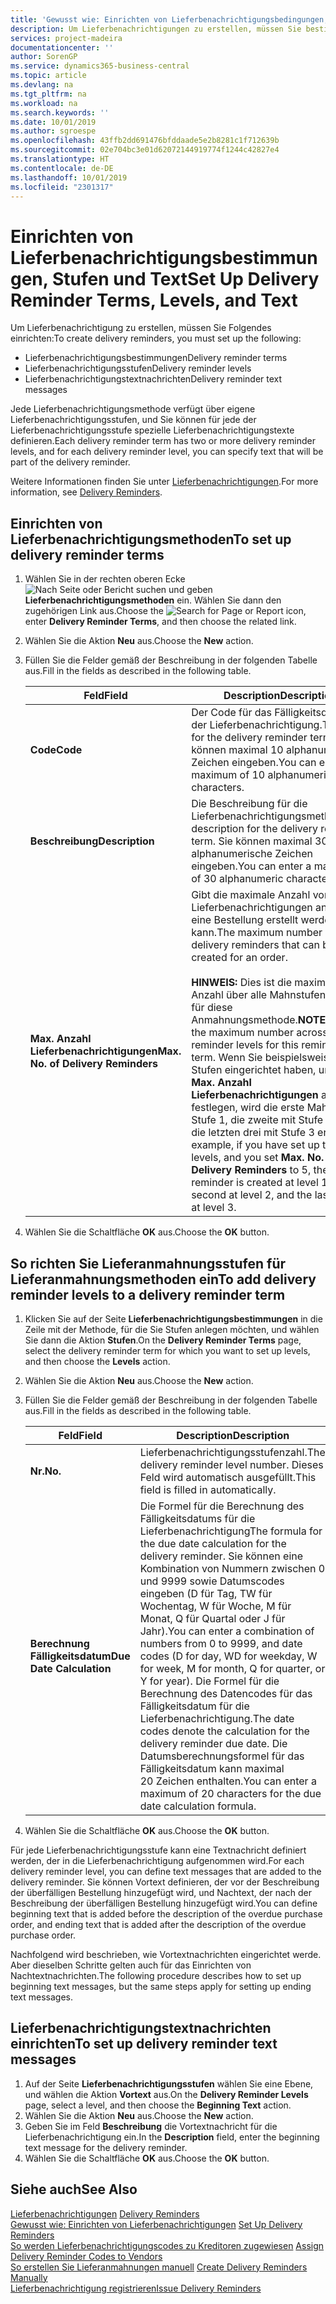```yaml
---
title: 'Gewusst wie: Einrichten von Lieferbenachrichtigungsbedingungen, -stufen und -text'
description: Um Lieferbenachrichtigungen zu erstellen, müssen Sie bestimmte Einrichtungen festlegen.
services: project-madeira
documentationcenter: ''
author: SorenGP
ms.service: dynamics365-business-central
ms.topic: article
ms.devlang: na
ms.tgt_pltfrm: na
ms.workload: na
ms.search.keywords: ''
ms.date: 10/01/2019
ms.author: sgroespe
ms.openlocfilehash: 43ffb2dd691476bfddaade5e2b8281c1f712639b
ms.sourcegitcommit: 02e704bc3e01d62072144919774f1244c42827e4
ms.translationtype: HT
ms.contentlocale: de-DE
ms.lasthandoff: 10/01/2019
ms.locfileid: "2301317"
---
```

# <a name="set-up-delivery-reminder-terms-levels-and-text"></a><span data-ttu-id="3537c-103">Einrichten von Lieferbenachrichtigungsbestimmungen, Stufen und Text</span><span class="sxs-lookup"><span data-stu-id="3537c-103">Set Up Delivery Reminder Terms, Levels, and Text</span></span>
<span data-ttu-id="3537c-104">Um Lieferbenachrichtigung zu erstellen, müssen Sie Folgendes einrichten:</span><span class="sxs-lookup"><span data-stu-id="3537c-104">To create delivery reminders, you must set up the following:</span></span>  

- <span data-ttu-id="3537c-105">Lieferbenachrichtigungsbestimmungen</span><span class="sxs-lookup"><span data-stu-id="3537c-105">Delivery reminder terms</span></span>  
- <span data-ttu-id="3537c-106">Lieferbenachrichtigungsstufen</span><span class="sxs-lookup"><span data-stu-id="3537c-106">Delivery reminder levels</span></span>  
- <span data-ttu-id="3537c-107">Lieferbenachrichtigungstextnachrichten</span><span class="sxs-lookup"><span data-stu-id="3537c-107">Delivery reminder text messages</span></span>  

<span data-ttu-id="3537c-108">Jede Lieferbenachrichtigungsmethode verfügt über eigene Lieferbenachrichtigungsstufen, und Sie können für jede der Lieferbenachrichtigungsstufe spezielle Lieferbenachrichtigungstexte definieren.</span><span class="sxs-lookup"><span data-stu-id="3537c-108">Each delivery reminder term has two or more delivery reminder levels, and for each delivery reminder level, you can specify text that will be part of the delivery reminder.</span></span>  

<span data-ttu-id="3537c-109">Weitere Informationen finden Sie unter [Lieferbenachrichtigungen](delivery-reminders.md).</span><span class="sxs-lookup"><span data-stu-id="3537c-109">For more information, see [Delivery Reminders](delivery-reminders.md).</span></span>  

## <a name="to-set-up-delivery-reminder-terms"></a><span data-ttu-id="3537c-110">Einrichten von Lieferbenachrichtigungsmethoden</span><span class="sxs-lookup"><span data-stu-id="3537c-110">To set up delivery reminder terms</span></span>  

1.  <span data-ttu-id="3537c-111">Wählen Sie in der rechten oberen Ecke ![Nach Seite oder Bericht suchen](../../media/ui-search/search_small.png "Symbol nach Seite oder Bericht suchen") und geben **Lieferbenachrichtigungsmethoden** ein. Wählen Sie dann den zugehörigen Link aus.</span><span class="sxs-lookup"><span data-stu-id="3537c-111">Choose the ![Search for Page or Report](../../media/ui-search/search_small.png "Search for Page or Report icon") icon, enter **Delivery Reminder Terms**, and then choose the related link.</span></span>  
2.  <span data-ttu-id="3537c-112">Wählen Sie die Aktion **Neu** aus.</span><span class="sxs-lookup"><span data-stu-id="3537c-112">Choose the **New** action.</span></span>  
3.  <span data-ttu-id="3537c-113">Füllen Sie die Felder gemäß der Beschreibung in der folgenden Tabelle aus.</span><span class="sxs-lookup"><span data-stu-id="3537c-113">Fill in the fields as described in the following table.</span></span>  

    |<span data-ttu-id="3537c-114">Feld</span><span class="sxs-lookup"><span data-stu-id="3537c-114">Field</span></span>|<span data-ttu-id="3537c-115">Description</span><span class="sxs-lookup"><span data-stu-id="3537c-115">Description</span></span>|  
    |---------------------------------|---------------------------------------|  
    |<span data-ttu-id="3537c-116">**Code**</span><span class="sxs-lookup"><span data-stu-id="3537c-116">**Code**</span></span>|<span data-ttu-id="3537c-117">Der Code für das Fälligkeitsdatum der Lieferbenachrichtigung.</span><span class="sxs-lookup"><span data-stu-id="3537c-117">The code for the delivery reminder term.</span></span> <span data-ttu-id="3537c-118">Sie können maximal 10 alphanumerische Zeichen eingeben.</span><span class="sxs-lookup"><span data-stu-id="3537c-118">You can enter a maximum of 10 alphanumeric characters.</span></span>|  
    |<span data-ttu-id="3537c-119">**Beschreibung**</span><span class="sxs-lookup"><span data-stu-id="3537c-119">**Description**</span></span>|<span data-ttu-id="3537c-120">Die Beschreibung für die Lieferbenachrichtigungsmethode.</span><span class="sxs-lookup"><span data-stu-id="3537c-120">The description for the delivery reminder term.</span></span> <span data-ttu-id="3537c-121">Sie können maximal 30 alphanumerische Zeichen eingeben.</span><span class="sxs-lookup"><span data-stu-id="3537c-121">You can enter a maximum of 30 alphanumeric characters.</span></span>|  
    |<span data-ttu-id="3537c-122">**Max. Anzahl Lieferbenachrichtigungen**</span><span class="sxs-lookup"><span data-stu-id="3537c-122">**Max. No. of Delivery Reminders**</span></span>|<span data-ttu-id="3537c-123">Gibt die maximale Anzahl von Lieferbenachrichtigungen an, die für eine Bestellung erstellt werden kann.</span><span class="sxs-lookup"><span data-stu-id="3537c-123">The maximum number of delivery reminders that can be created for an order.</span></span><br /><br /> <span data-ttu-id="3537c-124">**HINWEIS:** Dies ist die maximale Anzahl über alle Mahnstufen hinweg für diese Anmahnungsmethode.</span><span class="sxs-lookup"><span data-stu-id="3537c-124">**NOTE:** This is the maximum number across all reminder levels for this reminder term.</span></span> <span data-ttu-id="3537c-125">Wenn Sie beispielsweise drei Stufen eingerichtet haben, und Sie **Max. Anzahl Lieferbenachrichtigungen** auf 5 festlegen, wird die erste Mahnung mit Stufe 1, die zweite mit Stufe 2 und die letzten drei mit Stufe 3 erstellt.</span><span class="sxs-lookup"><span data-stu-id="3537c-125">For example, if you have set up three levels, and you set **Max. No. of Delivery Reminders** to 5, the first reminder is created at level 1, the second at level 2, and the last three at level 3.</span></span>|  

4.  <span data-ttu-id="3537c-126">Wählen Sie die Schaltfläche **OK** aus.</span><span class="sxs-lookup"><span data-stu-id="3537c-126">Choose the **OK** button.</span></span>  

## <a name="to-add-delivery-reminder-levels-to-a-delivery-reminder-term"></a><span data-ttu-id="3537c-127">So richten Sie Lieferanmahnungsstufen für Lieferanmahnungsmethoden ein</span><span class="sxs-lookup"><span data-stu-id="3537c-127">To add delivery reminder levels to a delivery reminder term</span></span>  

1.  <span data-ttu-id="3537c-128">Klicken Sie auf der Seite **Lieferbenachrichtigungsbestimmungen** in die Zeile mit der Methode, für die Sie Stufen anlegen möchten, und wählen Sie dann die Aktion **Stufen**.</span><span class="sxs-lookup"><span data-stu-id="3537c-128">On the **Delivery Reminder Terms** page, select the delivery reminder term for which you want to set up levels, and then choose the **Levels** action.</span></span>  
2.  <span data-ttu-id="3537c-129">Wählen Sie die Aktion **Neu** aus.</span><span class="sxs-lookup"><span data-stu-id="3537c-129">Choose the **New** action.</span></span>  
3.  <span data-ttu-id="3537c-130">Füllen Sie die Felder gemäß der Beschreibung in der folgenden Tabelle aus.</span><span class="sxs-lookup"><span data-stu-id="3537c-130">Fill in the fields as described in the following table.</span></span>  

    |<span data-ttu-id="3537c-131">Feld</span><span class="sxs-lookup"><span data-stu-id="3537c-131">Field</span></span>|<span data-ttu-id="3537c-132">Description</span><span class="sxs-lookup"><span data-stu-id="3537c-132">Description</span></span>|  
    |---------------------------------|---------------------------------------|  
    |<span data-ttu-id="3537c-133">**Nr.**</span><span class="sxs-lookup"><span data-stu-id="3537c-133">**No.**</span></span>|<span data-ttu-id="3537c-134">Lieferbenachrichtigungsstufenzahl.</span><span class="sxs-lookup"><span data-stu-id="3537c-134">The delivery reminder level number.</span></span> <span data-ttu-id="3537c-135">Dieses Feld wird automatisch ausgefüllt.</span><span class="sxs-lookup"><span data-stu-id="3537c-135">This field is filled in automatically.</span></span>|  
    |<span data-ttu-id="3537c-136">**Berechnung Fälligkeitsdatum**</span><span class="sxs-lookup"><span data-stu-id="3537c-136">**Due Date Calculation**</span></span>|<span data-ttu-id="3537c-137">Die Formel für die Berechnung des Fälligkeitsdatums für die Lieferbenachrichtigung</span><span class="sxs-lookup"><span data-stu-id="3537c-137">The formula for the due date calculation for the delivery reminder.</span></span> <span data-ttu-id="3537c-138">Sie können eine Kombination von Nummern zwischen 0 und 9999 sowie Datumscodes eingeben (D für Tag, TW für Wochentag, W für Woche, M für Monat, Q für Quartal oder J für Jahr).</span><span class="sxs-lookup"><span data-stu-id="3537c-138">You can enter a combination of numbers from 0 to 9999, and date codes (D for day, WD for weekday, W for week, M for month, Q for quarter, or Y for year).</span></span> <span data-ttu-id="3537c-139">Die Formel für die Berechnung des Datencodes für das Fälligkeitsdatum für die Lieferbenachrichtigung.</span><span class="sxs-lookup"><span data-stu-id="3537c-139">The date codes denote the calculation for the delivery reminder due date.</span></span> <span data-ttu-id="3537c-140">Die Datumsberechnungsformel für das Fälligkeitsdatum kann maximal 20 Zeichen enthalten.</span><span class="sxs-lookup"><span data-stu-id="3537c-140">You can enter a maximum of 20 characters for the due date calculation formula.</span></span>|  

4.  <span data-ttu-id="3537c-141">Wählen Sie die Schaltfläche **OK** aus.</span><span class="sxs-lookup"><span data-stu-id="3537c-141">Choose the **OK** button.</span></span>  

<span data-ttu-id="3537c-142">Für jede Lieferbenachrichtigungsstufe kann eine Textnachricht definiert werden, der in die Lieferbenachrichtigung aufgenommen wird.</span><span class="sxs-lookup"><span data-stu-id="3537c-142">For each delivery reminder level, you can define text messages that are added to the delivery reminder.</span></span> <span data-ttu-id="3537c-143">Sie können Vortext definieren, der vor der Beschreibung der überfälligen Bestellung hinzugefügt wird, und Nachtext, der nach der Beschreibung der überfälligen Bestellung hinzugefügt wird.</span><span class="sxs-lookup"><span data-stu-id="3537c-143">You can define beginning text that is added before the description of the overdue purchase order, and ending text that is added after the description of the overdue purchase order.</span></span>  

<span data-ttu-id="3537c-144">Nachfolgend wird beschrieben, wie Vortextnachrichten eingerichtet werde. Aber dieselben Schritte gelten auch für das Einrichten von Nachtextnachrichten.</span><span class="sxs-lookup"><span data-stu-id="3537c-144">The following procedure describes how to set up beginning text messages, but the same steps apply for setting up ending text messages.</span></span>  

## <a name="to-set-up-delivery-reminder-text-messages"></a><span data-ttu-id="3537c-145">Lieferbenachrichtigungstextnachrichten einrichten</span><span class="sxs-lookup"><span data-stu-id="3537c-145">To set up delivery reminder text messages</span></span>  

1.  <span data-ttu-id="3537c-146">Auf der Seite **Lieferbenachrichtigungsstufen** wählen Sie eine Ebene, und wählen die Aktion **Vortext** aus.</span><span class="sxs-lookup"><span data-stu-id="3537c-146">On the **Delivery Reminder Levels** page, select a level, and then choose the **Beginning Text** action.</span></span>  
2.  <span data-ttu-id="3537c-147">Wählen Sie die Aktion **Neu** aus.</span><span class="sxs-lookup"><span data-stu-id="3537c-147">Choose the **New** action.</span></span>  
3.  <span data-ttu-id="3537c-148">Geben Sie im Feld **Beschreibung** die Vortextnachricht für die Lieferbenachrichtigung ein.</span><span class="sxs-lookup"><span data-stu-id="3537c-148">In the **Description** field, enter the beginning text message for the delivery reminder.</span></span>  
4.  <span data-ttu-id="3537c-149">Wählen Sie die Schaltfläche **OK** aus.</span><span class="sxs-lookup"><span data-stu-id="3537c-149">Choose the **OK** button.</span></span>  

## <a name="see-also"></a><span data-ttu-id="3537c-150">Siehe auch</span><span class="sxs-lookup"><span data-stu-id="3537c-150">See Also</span></span>  
 <span data-ttu-id="3537c-151">[Lieferbenachrichtigungen](delivery-reminders.md) </span><span class="sxs-lookup"><span data-stu-id="3537c-151">[Delivery Reminders](delivery-reminders.md) </span></span>  
 <span data-ttu-id="3537c-152">[Gewusst wie: Einrichten von Lieferbenachrichtigungen](how-to-set-up-delivery-reminders.md) </span><span class="sxs-lookup"><span data-stu-id="3537c-152">[Set Up Delivery Reminders](how-to-set-up-delivery-reminders.md) </span></span>  
 <span data-ttu-id="3537c-153">[So werden Lieferbenachrichtigungscodes zu Kreditoren zugewiesen](how-to-assign-delivery-reminder-codes-to-vendors.md) </span><span class="sxs-lookup"><span data-stu-id="3537c-153">[Assign Delivery Reminder Codes to Vendors](how-to-assign-delivery-reminder-codes-to-vendors.md) </span></span>  
 <span data-ttu-id="3537c-154">[So erstellen Sie Lieferanmahnungen manuell](how-to-create-delivery-reminders-manually.md) </span><span class="sxs-lookup"><span data-stu-id="3537c-154">[Create Delivery Reminders Manually](how-to-create-delivery-reminders-manually.md) </span></span>  
 [<span data-ttu-id="3537c-155">Lieferbenachrichtigung registrieren</span><span class="sxs-lookup"><span data-stu-id="3537c-155">Issue Delivery Reminders</span></span>](how-to-issue-delivery-reminders.md)
